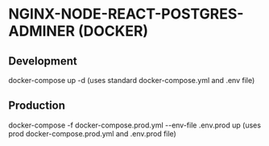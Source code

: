 # NGINX-NODE-REACT-POSTGRES-ADMINER (DOCKER)

## Development
docker-compose up -d (uses standard docker-compose.yml and .env file)

## Production
docker-compose -f docker-compose.prod.yml --env-file .env.prod up (uses prod docker-compose.prod.yml and .env.prod file)
